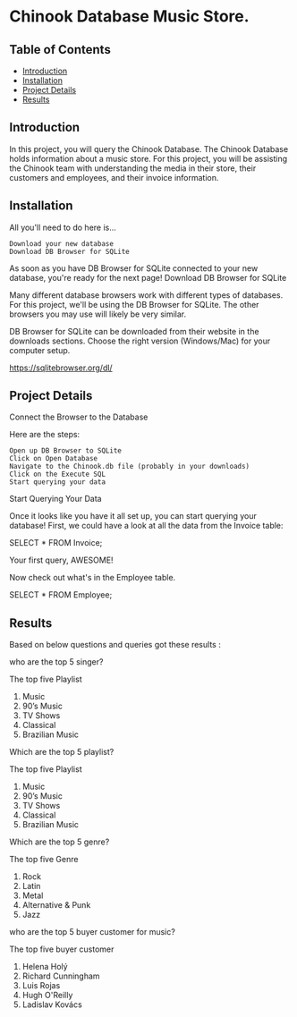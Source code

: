 
# Chinook Database Music Store.


## Table of Contents
- [Introduction](#intro)
- [Installation](#Installation)
- [Project Details](#ProjectDetails)
- [Results](#Results)

## Introduction

In this project, you will query the Chinook Database. The Chinook Database holds information about a music store. For this project, you will be assisting the Chinook team with understanding the media in their store, their customers and employees, and their invoice information.
## Installation

All you'll need to do here is...

    Download your new database
    Download DB Browser for SQLite

As soon as you have DB Browser for SQLite connected to your new database, you're ready for the next page!
Download DB Browser for SQLite

Many different database browsers work with different types of databases. For this project, we'll be using the DB Browser for SQLite. The other browsers you may use will likely be very similar.

DB Browser for SQLite can be downloaded from their website in the downloads sections. Choose the right version (Windows/Mac) for your computer setup.

https://sqlitebrowser.org/dl/


## Project Details

Connect the Browser to the Database

Here are the steps:

    Open up DB Browser to SQLite
    Click on Open Database
    Navigate to the Chinook.db file (probably in your downloads)
    Click on the Execute SQL
    Start querying your data

Start Querying Your Data


Once it looks like you have it all set up, you can start querying your database! First, we could have a look at all the data from the Invoice table:

SELECT * FROM Invoice;

Your first query, AWESOME!

Now check out what's in the Employee table.

SELECT * FROM Employee;

## Results

Based on below questions and queries got these results :

who are the top 5 singer?

The top five Playlist
1. Music
2. 90’s Music
3. TV Shows
4. Classical
5. Brazilian Music

Which are the top 5 playlist?

The top five Playlist
1. Music
2. 90’s Music
3. TV Shows
4. Classical
5. Brazilian Music

Which are the top 5 genre?

The top five Genre
1. Rock
2. Latin
3. Metal
4. Alternative & Punk
5. Jazz

who are the top 5 buyer customer for music?

The top five buyer customer
1. Helena Holý
2. Richard Cunningham
3. Luis Rojas
4. Hugh O'Reilly
5. Ladislav Kovács



